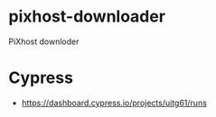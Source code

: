 # pixhost-downloader
PiXhost downloder

# Cypress
- https://dashboard.cypress.io/projects/uitg61/runs
